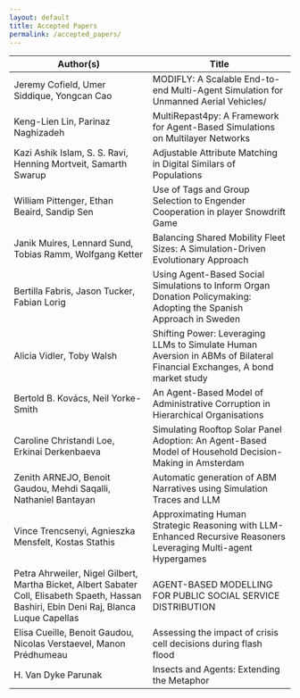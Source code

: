 ```yaml
---
layout: default
title: Accepted Papers
permalink: /accepted_papers/
---
```


| Author(s) | Title |
|-----------|-------|
| Jeremy Cofield, Umer Siddique, Yongcan Cao	|	MODIFLY: A Scalable End-to-end Multi-Agent Simulation for Unmanned Aerial Vehicles/ 
| Keng-Lien Lin, Parinaz Naghizadeh	|	MultiRepast4py: A Framework for Agent-Based Simulations on Multilayer Networks
| Kazi Ashik Islam, S. S. Ravi, Henning Mortveit, Samarth Swarup  | Adjustable Attribute Matching in Digital Similars of Populations
| William Pittenger, Ethan Beaird, Sandip Sen  | Use of Tags and Group Selection to Engender Cooperation in player Snowdrift Game
| Janik Muires, Lennard Sund, Tobias Ramm, Wolfgang Ketter  | Balancing Shared Mobility Fleet Sizes: A Simulation-Driven Evolutionary Approach
| Bertilla Fabris, Jason Tucker, Fabian Lorig  | Using Agent-Based Social Simulations to Inform Organ Donation Policymaking: Adopting the Spanish Approach in Sweden
| Alicia Vidler, Toby Walsh  | Shifting Power: Leveraging LLMs to Simulate Human Aversion in ABMs of Bilateral Financial Exchanges, A bond market study
| Bertold B. Kovács, Neil Yorke-Smith  | An Agent-Based Model of Administrative Corruption in Hierarchical Organisations
| Caroline Christandi Loe, Erkinai Derkenbaeva  | Simulating Rooftop Solar Panel Adoption: An Agent-Based Model of Household Decision-Making in Amsterdam
| Zenith ARNEJO, Benoit Gaudou, Mehdi Saqalli, Nathaniel Bantayan  | Automatic generation of ABM Narratives using Simulation Traces and LLM
| Vince Trencsenyi, Agnieszka Mensfelt, Kostas Stathis  |  Approximating Human Strategic Reasoning with LLM-Enhanced Recursive Reasoners Leveraging Multi-agent Hypergames
| Petra Ahrweiler, Nigel Gilbert, Martha Bicket, Albert Sabater Coll, Elisabeth Spaeth, Hassan Bashiri, Ebin Deni Raj, Blanca Luque Capellas | AGENT-BASED MODELLING FOR PUBLIC SOCIAL SERVICE DISTRIBUTION
| Elisa Cueille, Benoit Gaudou, Nicolas Verstaevel, Manon Prédhumeau  | Assessing the impact of crisis cell decisions during flash flood
| H. Van Dyke Parunak | Insects and Agents: Extending the Metaphor




